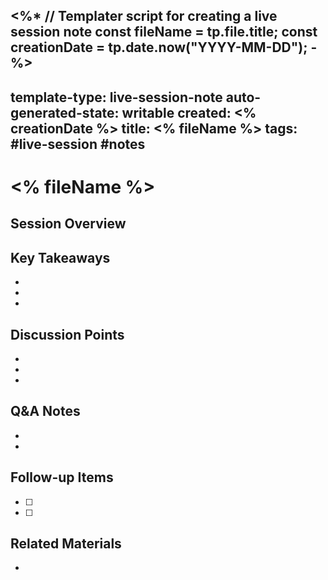 <%*
// Templater script for creating a live session note
const fileName = tp.file.title;
const creationDate = tp.date.now("YYYY-MM-DD");
-%>
---
template-type: live-session-note
auto-generated-state: writable
created: <% creationDate %>
title: <% fileName %>
tags: #live-session #notes
---

# <% fileName %>

## Session Overview
<!-- Brief overview of the live session topics and objectives -->

## Key Takeaways
- 
- 
- 

## Discussion Points
- 
- 
- 

## Q&A Notes
- 
- 

## Follow-up Items
- [ ] 
- [ ] 

## Related Materials
- 
